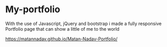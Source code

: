 # My-portfolio
With the use of Javascript, jQuery and bootstrap i made a fully responsive Portfolio page that 
can show a little of me to the world

https://matannadav.github.io/Matan-Nadav-Portfolio/

